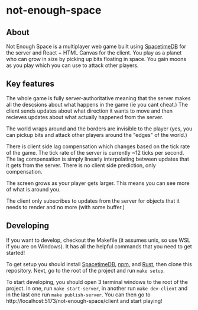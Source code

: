 # not-enough-space

## About
Not Enough Space is a multiplayer web game built using [SpacetimeDB](https://spacetimedb.com/home) for the server and React + HTML Canvas for the client. You play as a planet who can grow in size by picking up bits floating in space. You gain moons as you play which you can use to attack other players.

## Key features

The whole game is fully server-authoritative meaning that the server makes all the descsions about what happens in the game (ie you cant cheat.) The client sends updates about what direction it wants to move and then recieves updates about what actually happened from the server.

The world wraps around and the borders are invisible to the player (yes, you can pickup bits and attack other players around the "edges" of the world.)

There is client side lag compensation which changes based on the tick rate of the game. The tick rate of the server is currently ~12 ticks per second. The lag compensation is simply linearly interpolating between updates that it gets from the server. There is no client side prediction, only compensation.

The screen grows as your player gets larger. This means you can see more of what is around you.

The client only subscribes to updates from the server for objects that it needs to render and no more (with some buffer.)

## Developing

If you want to develop, checkout the Makefile (it assumes unix, so use WSL if you are on Windows). It has all the helpful commands that you need to get started!

To get setup you should install [SpacetimeDB](https://spacetimedb.com/install), [npm](https://docs.npmjs.com/downloading-and-installing-node-js-and-npm), and [Rust](https://www.rust-lang.org/tools/install), then clone this repository. Next, go to the root of the project and run `make setup`.

To start developing, you should open 3 terminal windows to the root of the project. In one, run `make start-server`, in another run `make dev-client` and in the last one run `make publish-server`. You can then go to http://localhost:5173/not-enough-space/client and start playing!
